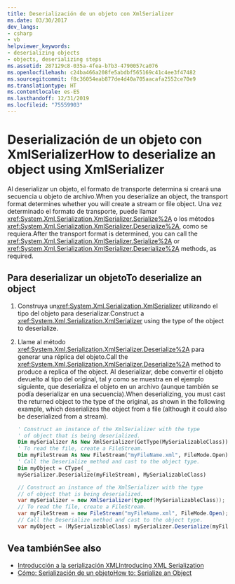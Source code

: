 ```yaml
---
title: Deserialización de un objeto con XmlSerializer
ms.date: 03/30/2017
dev_langs:
- csharp
- vb
helpviewer_keywords:
- deserializing objects
- objects, deserializing steps
ms.assetid: 287129c8-035a-4fea-b7b3-4790057ca076
ms.openlocfilehash: c24ba466a208fe5abdbf565169c41c4ee3f47482
ms.sourcegitcommit: f8c36054eab877de4d40a705aacafa2552ce70e9
ms.translationtype: HT
ms.contentlocale: es-ES
ms.lasthandoff: 12/31/2019
ms.locfileid: "75559903"
---
```

# <a name="how-to-deserialize-an-object-using-xmlserializer"></a><span data-ttu-id="dc58c-102">Deserialización de un objeto con XmlSerializer</span><span class="sxs-lookup"><span data-stu-id="dc58c-102">How to deserialize an object using XmlSerializer</span></span>

<span data-ttu-id="dc58c-103">Al deserializar un objeto, el formato de transporte determina si creará una secuencia u objeto de archivo.</span><span class="sxs-lookup"><span data-stu-id="dc58c-103">When you deserialize an object, the transport format determines whether you will create a stream or file object.</span></span> <span data-ttu-id="dc58c-104">Una vez determinado el formato de transporte, puede llamar <xref:System.Xml.Serialization.XmlSerializer.Serialize%2A> o los métodos <xref:System.Xml.Serialization.XmlSerializer.Deserialize%2A>, como se requiera.</span><span class="sxs-lookup"><span data-stu-id="dc58c-104">After the transport format is determined, you can call the <xref:System.Xml.Serialization.XmlSerializer.Serialize%2A> or <xref:System.Xml.Serialization.XmlSerializer.Deserialize%2A> methods, as required.</span></span>

## <a name="to-deserialize-an-object"></a><span data-ttu-id="dc58c-105">Para deserializar un objeto</span><span class="sxs-lookup"><span data-stu-id="dc58c-105">To deserialize an object</span></span>

1. <span data-ttu-id="dc58c-106">Construya un<xref:System.Xml.Serialization.XmlSerializer> utilizando el tipo del objeto para deserializar.</span><span class="sxs-lookup"><span data-stu-id="dc58c-106">Construct a <xref:System.Xml.Serialization.XmlSerializer> using the type of the object to deserialize.</span></span>

1. <span data-ttu-id="dc58c-107">Llame al método <xref:System.Xml.Serialization.XmlSerializer.Deserialize%2A> para generar una réplica del objeto.</span><span class="sxs-lookup"><span data-stu-id="dc58c-107">Call the <xref:System.Xml.Serialization.XmlSerializer.Deserialize%2A> method to produce a replica of the object.</span></span> <span data-ttu-id="dc58c-108">Al deserializar, debe convertir el objeto devuelto al tipo del original, tal y como se muestra en el ejemplo siguiente, que deserializa el objeto en un archivo (aunque también se podía deserializar en una secuencia).</span><span class="sxs-lookup"><span data-stu-id="dc58c-108">When deserializing, you must cast the returned object to the type of the original, as shown in the following example, which deserializes the object from a file (although it could also be deserialized from a stream).</span></span>

    ```vb
    ' Construct an instance of the XmlSerializer with the type
    ' of object that is being deserialized.
    Dim mySerializer As New XmlSerializer(GetType(MySerializableClass))
    ' To read the file, create a FileStream.
    Dim myFileStream As New FileStream("myFileName.xml", FileMode.Open)
    ' Call the Deserialize method and cast to the object type.
    Dim myObject = CType( _
    mySerializer.Deserialize(myFileStream), MySerializableClass)
    ```

    ```csharp
    // Construct an instance of the XmlSerializer with the type
    // of object that is being deserialized.
    var mySerializer = new XmlSerializer(typeof(MySerializableClass));
    // To read the file, create a FileStream.
    var myFileStream = new FileStream("myFileName.xml", FileMode.Open);
    // Call the Deserialize method and cast to the object type.
    var myObject = (MySerializableClass) mySerializer.Deserialize(myFileStream)
    ```

## <a name="see-also"></a><span data-ttu-id="dc58c-109">Vea también</span><span class="sxs-lookup"><span data-stu-id="dc58c-109">See also</span></span>

- [<span data-ttu-id="dc58c-110">Introducción a la serialización XML</span><span class="sxs-lookup"><span data-stu-id="dc58c-110">Introducing XML Serialization</span></span>](introducing-xml-serialization.md)
- [<span data-ttu-id="dc58c-111">Cómo: Serialización de un objeto</span><span class="sxs-lookup"><span data-stu-id="dc58c-111">How to: Serialize an Object</span></span>](how-to-serialize-an-object.md)
